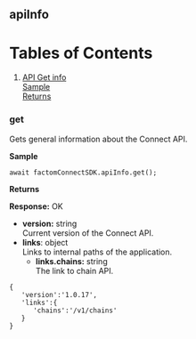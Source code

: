apiInfo
-------

# Tables of Contents
1. [API Get info](#get)</br>
  [Sample](#sample)</br>
  [Returns](#returns)

### get <a name="get"></a>

Gets general information about the Connect API.

**Sample**  <a name="sample"></a>
```JS
await factomConnectSDK.apiInfo.get();
```

**Returns** <a name="returns"></a></br> 

**Response:** OK
-   **version:** string </br> Current version of the Connect API.
-   **links**: object </br> Links to internal paths of the application.
	-   **links.chains:** string </br> The link to chain API.

```JS
{  
   'version':'1.0.17',
   'links':{  
      'chains':'/v1/chains'
   }
}
```
